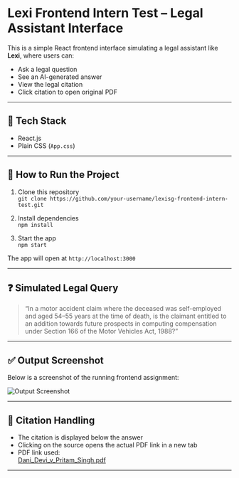 # Lexi Frontend Intern Test – Legal Assistant Interface

This is a simple React frontend interface simulating a legal assistant like **Lexi**, where users can:

- Ask a legal question
- See an AI-generated answer
- View the legal citation
- Click citation to open original PDF

---

## 📌 Tech Stack

- React.js
- Plain CSS (`App.css`)

---

## 🚀 How to Run the Project

1. Clone this repository  
   `git clone https://github.com/your-username/lexisg-frontend-intern-test.git`

2. Install dependencies  
   `npm install`

3. Start the app  
   `npm start`

The app will open at `http://localhost:3000`

---

## ❓ Simulated Legal Query

> “In a motor accident claim where the deceased was self-employed and aged 54–55 years at the time of death, is the claimant entitled to an addition towards future prospects in computing compensation under Section 166 of the Motor Vehicles Act, 1988?”

---

## ✅ Output Screenshot

Below is a screenshot of the running frontend assignment:

![Output Screenshot](./Screenshot/Screenshot.png)

---

## 📎 Citation Handling

- The citation is displayed below the answer
- Clicking on the source opens the actual PDF link in a new tab
- PDF link used:  
  [Dani_Devi_v_Pritam_Singh.pdf](https://lexisingapore-my.sharepoint.com/:b:/g/personal/harshit_lexi_sg/EdOegeiR_gdBvQxdyW4xE6oBCDgj5E4Bo5wjvhPHpqgIuQ?e=TEu4vz)

---



